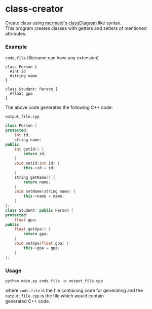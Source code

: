# class-creator

Create class using [mermaid's classDiagram](https://mermaid.js.org/syntax/classDiagram.html) like syntax.  
This program creates classes with getters and setters of mentioned attributes.

### Example

`code.file` (filename can have any extension)
```
class Person {
  #int id
  #string name
}

class Student: Person {
  #float gpa
}
```

The above code generates the following C++ code:

`output_file.cpp`
```cpp
class Person {
protected:
    int id;
    string name;
public:
    int getId() {
        return id;
    }            
    void setId(int id) {
        this->id = id;
    }            
    string getName() {
        return name;
    }            
    void setName(string name) {
        this->name = name;
    }            
};
class Student: public Person {
protected:
    float gpa;
public:
    float getGpa() {
        return gpa;
    }            
    void setGpa(float gpa) {
        this->gpa = gpa;
    }            
};
```

### Usage
```
python main.py code.file -o output_file.cpp
```

where `code.file` is the file containing code for generating and the `output_file.cpp` is the file which would contain  
generated C++ code.
